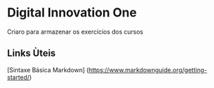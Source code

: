 # Digital Innovation One

Criaro para armazenar os exercícios dos cursos

## Links Ùteis

[Sintaxe Básica Markdown] (https://www.markdownguide.org/getting-started/) 

